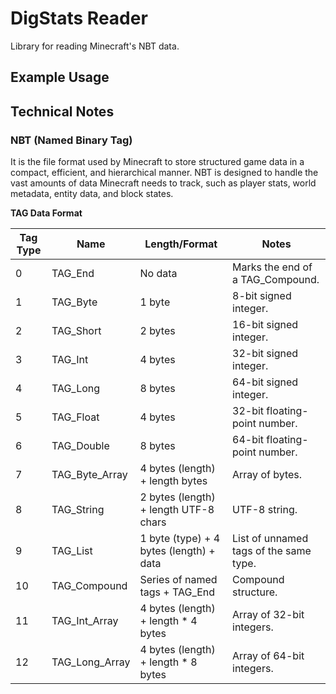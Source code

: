# DigStats Reader

Library for reading Minecraft's NBT data.

## Example Usage

## Technical Notes

### NBT (Named Binary Tag)

It is the file format used by Minecraft to store structured game data in a compact, efficient, and hierarchical manner. NBT is designed to handle the vast amounts of data Minecraft needs to track, such as player stats, world metadata, entity data, and block states.

**TAG Data Format**

| Tag Type | Name            | Length/Format                          | Notes                                           |
|----------|-----------------|-----------------------------------------|------------------------------------------------|
| 0        | TAG_End         | No data                                | Marks the end of a TAG_Compound.               |
| 1        | TAG_Byte        | 1 byte                                 | 8-bit signed integer.                          |
| 2        | TAG_Short       | 2 bytes                                | 16-bit signed integer.                         |
| 3        | TAG_Int         | 4 bytes                                | 32-bit signed integer.                         |
| 4        | TAG_Long        | 8 bytes                                | 64-bit signed integer.                         |
| 5        | TAG_Float       | 4 bytes                                | 32-bit floating-point number.                  |
| 6        | TAG_Double      | 8 bytes                                | 64-bit floating-point number.                  |
| 7        | TAG_Byte_Array  | 4 bytes (length) + length bytes        | Array of bytes.                                |
| 8        | TAG_String      | 2 bytes (length) + length UTF-8 chars  | UTF-8 string.                                  |
| 9        | TAG_List        | 1 byte (type) + 4 bytes (length) + data | List of unnamed tags of the same type.         |
| 10       | TAG_Compound    | Series of named tags + TAG_End         | Compound structure.                            |
| 11       | TAG_Int_Array   | 4 bytes (length) + length * 4 bytes    | Array of 32-bit integers.                      |
| 12       | TAG_Long_Array  | 4 bytes (length) + length * 8 bytes    | Array of 64-bit integers.                      |

